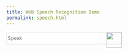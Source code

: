 ```yaml
---
title: Web Speech Recognition Demo
permalink: speech.html
---
```


<!-- CSS Styles -->
<style>
  .speech {border: 1px solid #DDD; width: 300px; padding: 0; margin: 0}
  .speech input {border: 0; width: 240px; display: inline-block; height: 30px;}
  .speech img {float: right; width: 40px }
</style>

<!-- Search Form -->
<form id="labnol" method="get" action="">
  <div class="speech">
    <input type="text" name="q" id="transcript" placeholder="Speak" />
    <img onclick="startDictation()" src="//i.imgur.com/cHidSVu.gif" />
  </div>
</form>

<!-- HTML5 Speech Recognition API -->
<script>
  function startDictation() {

    if (window.hasOwnProperty('webkitSpeechRecognition')) {

      var recognition = new webkitSpeechRecognition();

      recognition.continuous = false;
      recognition.interimResults = false;

      recognition.lang = "en-US";
      recognition.start();

      recognition.onresult = function(e) {
        document.getElementById('transcript').value
                                 = e.results[0][0].transcript;
        recognition.stop();
        document.getElementById('labnol').submit();
      };

      recognition.onerror = function(e) {
        recognition.stop();
      }

    }
  }
</script>

